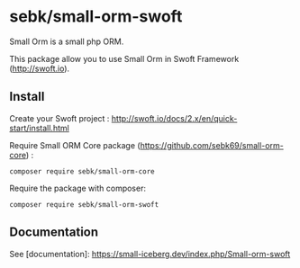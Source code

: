 # sebk/small-orm-swoft
Small Orm is a small php ORM.

This package allow you to use Small Orm in Swoft Framework (http://swoft.io).

## Install

Create your Swoft project : http://swoft.io/docs/2.x/en/quick-start/install.html

Require Small ORM Core package (https://github.com/sebk69/small-orm-core) :
```
composer require sebk/small-orm-core
```

Require the package with composer:
```
composer require sebk/small-orm-swoft
```

## Documentation

See [documentation]: https://small-iceberg.dev/index.php/Small-orm-swoft
